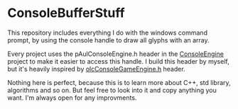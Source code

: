 # ConsoleBufferStuff

<p>
This repository includes everything I do with the windows command prompt, by using the console handle to draw all glyphs with an array.
</p>
<p>
Every project uses the pAulConsoleEngine.h header in the <a href="https://github.com/erwartet/ConsoleBufferStuff/blob/master/ConsoleEngine/pAulConsoleEngine.h">ConsoleEngine</a> project to make it easier to access this handle. I build this header by myself, but it's heavily inspired by <a href="https://github.com/OneLoneCoder/videos">olcConsoleGameEngine.h</a> header.
</p>

<p>
Nothing here is perfect, because this is to learn more about C++, std library, algorithms and so on. But feel free to look into it and copy anything you want. I'm always open for any improvments.
</p>

